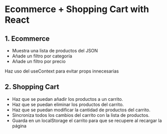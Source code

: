# Ecommerce + Shopping Cart with React

## 1. Ecommerce
 - Muestra una lista de productos del JSON
 - Añade un filtro por categoría
 - Añade un filtro por precio

 Haz uso del useContext para evitar props innecesarias

## 2. Shopping Cart
 - Haz que se puedan añadir los productos a un carrito.
 - Haz que se puedan eliminar los productos del carrito.
 - Haz que se puedan modificar la cantidad de productos del carrito.
 - Sincroniza todos los cambios del carrito con la lista de productos.
 - Guarda en un localStorage el carrito para que se recupere al recargar la página